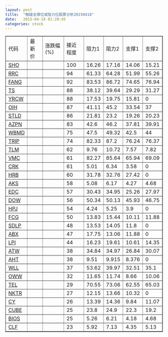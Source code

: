 ```yaml
---
layout: post
title:  "触碰支撑位或阻力位股票分析20150418"
date:   2015-04-18 01:20:45
categories: stock
---
```

<script type="text/javascript">
var stockList = []
stockList.push('gb_sho');
stockList.push('gb_rrc');
stockList.push('gb_fang');
stockList.push('gb_ts');
stockList.push('gb_yrcw');
stockList.push('gb_oih');
stockList.push('gb_stld');
stockList.push('gb_azpn');
stockList.push('gb_wbmd');
stockList.push('gb_trip');
stockList.push('gb_tlm');
stockList.push('gb_vmc');
stockList.push('gb_crk');
stockList.push('gb_hrb');
stockList.push('gb_aks');
stockList.push('gb_edc');
stockList.push('gb_dow');
stockList.push('gb_hpj');
stockList.push('gb_fcg');
stockList.push('gb_sdlp');
stockList.push('gb_abx');
stockList.push('gb_lpi');
stockList.push('gb_atw');
stockList.push('gb_aht');
stockList.push('gb_wll');
stockList.push('gb_oww');
stockList.push('gb_tel');
stockList.push('gb_nktr');
stockList.push('gb_cy');
stockList.push('gb_cube');
stockList.push('gb_bios');
stockList.push('gb_clf');
</script>
<table border="1">
 <tr>
 <td>代码</td>
 <td>最新价</td>
 <td>涨跌幅(%)</td>
 <td>接近程度</td>
 <td>阻力1</td>
 <td>阻力2</td>
 <td>支撑1</td>
 <td>支撑2</td>
</tr>
  <tr id="sho" class="red">
  <td><a href="http://stock.finance.sina.com.cn/usstock/quotes/SHO.html" target="_blank">SHO</a></td><td></td><td></td><td>100</td><td>16.26</td><td>17.16</td><td>14.06</td><td>15.21</td></tr>
  <tr id="rrc" class="red">
  <td><a href="http://stock.finance.sina.com.cn/usstock/quotes/RRC.html" target="_blank">RRC</a></td><td></td><td></td><td>94</td><td>61.33</td><td>64.28</td><td>51.99</td><td>55.26</td></tr>
  <tr id="fang" class="red">
  <td><a href="http://stock.finance.sina.com.cn/usstock/quotes/FANG.html" target="_blank">FANG</a></td><td></td><td></td><td>92</td><td>83.53</td><td>86.72</td><td>74.65</td><td>76.94</td></tr>
  <tr id="ts" class="green">
  <td><a href="http://stock.finance.sina.com.cn/usstock/quotes/TS.html" target="_blank">TS</a></td><td></td><td></td><td>88</td><td>38.12</td><td>39.64</td><td>29.29</td><td>31.27</td></tr>
  <tr id="yrcw" class="green">
  <td><a href="http://stock.finance.sina.com.cn/usstock/quotes/YRCW.html" target="_blank">YRCW</a></td><td></td><td></td><td>88</td><td>17.53</td><td>19.75</td><td>15.81</td><td>0</td></tr>
  <tr id="oih" class="green">
  <td><a href="http://stock.finance.sina.com.cn/usstock/quotes/OIH.html" target="_blank">OIH</a></td><td></td><td></td><td>87</td><td>41.11</td><td>45.2</td><td>33.54</td><td>37</td></tr>
  <tr id="stld" class="green">
  <td><a href="http://stock.finance.sina.com.cn/usstock/quotes/STLD.html" target="_blank">STLD</a></td><td></td><td></td><td>86</td><td>21.81</td><td>23.2</td><td>19.26</td><td>20.23</td></tr>
  <tr id="azpn" class="green">
  <td><a href="http://stock.finance.sina.com.cn/usstock/quotes/AZPN.html" target="_blank">AZPN</a></td><td></td><td></td><td>83</td><td>42.6</td><td>46.2</td><td>37.81</td><td>39.91</td></tr>
  <tr id="wbmd" class="red">
  <td><a href="http://stock.finance.sina.com.cn/usstock/quotes/WBMD.html" target="_blank">WBMD</a></td><td></td><td></td><td>75</td><td>47.5</td><td>49.32</td><td>42.5</td><td>44</td></tr>
  <tr id="trip" class="red">
  <td><a href="http://stock.finance.sina.com.cn/usstock/quotes/TRIP.html" target="_blank">TRIP</a></td><td></td><td></td><td>74</td><td>82.33</td><td>87.2</td><td>76.24</td><td>76.37</td></tr>
  <tr id="tlm" class="green">
  <td><a href="http://stock.finance.sina.com.cn/usstock/quotes/TLM.html" target="_blank">TLM</a></td><td></td><td></td><td>62</td><td>9.76</td><td>10.72</td><td>7.57</td><td>7.82</td></tr>
  <tr id="vmc" class="red">
  <td><a href="http://stock.finance.sina.com.cn/usstock/quotes/VMC.html" target="_blank">VMC</a></td><td></td><td></td><td>61</td><td>82.27</td><td>85.64</td><td>65.94</td><td>69.09</td></tr>
  <tr id="crk" class="red">
  <td><a href="http://stock.finance.sina.com.cn/usstock/quotes/CRK.html" target="_blank">CRK</a></td><td></td><td></td><td>61</td><td>5.01</td><td>6.34</td><td>3.58</td><td>0</td></tr>
  <tr id="hrb" class="red">
  <td><a href="http://stock.finance.sina.com.cn/usstock/quotes/HRB.html" target="_blank">HRB</a></td><td></td><td></td><td>60</td><td>31.78</td><td>32.76</td><td>27.42</td><td>0</td></tr>
  <tr id="aks" class="green">
  <td><a href="http://stock.finance.sina.com.cn/usstock/quotes/AKS.html" target="_blank">AKS</a></td><td></td><td></td><td>58</td><td>5.08</td><td>6.17</td><td>4.27</td><td>4.68</td></tr>
  <tr id="edc" class="green">
  <td><a href="http://stock.finance.sina.com.cn/usstock/quotes/EDC.html" target="_blank">EDC</a></td><td></td><td></td><td>57</td><td>30.43</td><td>34.95</td><td>25.26</td><td>27.97</td></tr>
  <tr id="dow" class="red">
  <td><a href="http://stock.finance.sina.com.cn/usstock/quotes/DOW.html" target="_blank">DOW</a></td><td></td><td></td><td>56</td><td>50.34</td><td>50.13</td><td>45.93</td><td>46.75</td></tr>
  <tr id="hpj" class="red">
  <td><a href="http://stock.finance.sina.com.cn/usstock/quotes/HPJ.html" target="_blank">HPJ</a></td><td></td><td></td><td>54</td><td>4.24</td><td>5.25</td><td>3.9</td><td>0</td></tr>
  <tr id="fcg" class="green">
  <td><a href="http://stock.finance.sina.com.cn/usstock/quotes/FCG.html" target="_blank">FCG</a></td><td></td><td></td><td>50</td><td>13.83</td><td>15.44</td><td>10.11</td><td>11.88</td></tr>
  <tr id="sdlp" class="red">
  <td><a href="http://stock.finance.sina.com.cn/usstock/quotes/SDLP.html" target="_blank">SDLP</a></td><td></td><td></td><td>48</td><td>13.53</td><td>14.05</td><td>11.8</td><td>0</td></tr>
  <tr id="abx" class="red">
  <td><a href="http://stock.finance.sina.com.cn/usstock/quotes/ABX.html" target="_blank">ABX</a></td><td></td><td></td><td>47</td><td>17.75</td><td>13.06</td><td>11.88</td><td>0</td></tr>
  <tr id="lpi" class="green">
  <td><a href="http://stock.finance.sina.com.cn/usstock/quotes/LPI.html" target="_blank">LPI</a></td><td></td><td></td><td>44</td><td>16.23</td><td>19.61</td><td>10.61</td><td>14.35</td></tr>
  <tr id="atw" class="green">
  <td><a href="http://stock.finance.sina.com.cn/usstock/quotes/ATW.html" target="_blank">ATW</a></td><td></td><td></td><td>38</td><td>34.84</td><td>34.97</td><td>26.84</td><td>30.07</td></tr>
  <tr id="aht" class="red">
  <td><a href="http://stock.finance.sina.com.cn/usstock/quotes/AHT.html" target="_blank">AHT</a></td><td></td><td></td><td>38</td><td>9.51</td><td>9.915</td><td>8.376</td><td>0</td></tr>
  <tr id="wll" class="green">
  <td><a href="http://stock.finance.sina.com.cn/usstock/quotes/WLL.html" target="_blank">WLL</a></td><td></td><td></td><td>37</td><td>53.62</td><td>39.97</td><td>32.51</td><td>35.1</td></tr>
  <tr id="oww" class="green">
  <td><a href="http://stock.finance.sina.com.cn/usstock/quotes/OWW.html" target="_blank">OWW</a></td><td></td><td></td><td>32</td><td>11.65</td><td>11.74</td><td>8.66</td><td>10.06</td></tr>
  <tr id="tel" class="red">
  <td><a href="http://stock.finance.sina.com.cn/usstock/quotes/TEL.html" target="_blank">TEL</a></td><td></td><td></td><td>29</td><td>70.55</td><td>73.06</td><td>62.55</td><td>65.03</td></tr>
  <tr id="nktr" class="red">
  <td><a href="http://stock.finance.sina.com.cn/usstock/quotes/NKTR.html" target="_blank">NKTR</a></td><td></td><td></td><td>27</td><td>12.15</td><td>13.66</td><td>10.32</td><td>0</td></tr>
  <tr id="cy" class="red">
  <td><a href="http://stock.finance.sina.com.cn/usstock/quotes/CY.html" target="_blank">CY</a></td><td></td><td></td><td>26</td><td>13.39</td><td>14.36</td><td>9.84</td><td>11.07</td></tr>
  <tr id="cube" class="green">
  <td><a href="http://stock.finance.sina.com.cn/usstock/quotes/CUBE.html" target="_blank">CUBE</a></td><td></td><td></td><td>25</td><td>23.8</td><td>24.9</td><td>22.3</td><td>19.2</td></tr>
  <tr id="bios" class="red">
  <td><a href="http://stock.finance.sina.com.cn/usstock/quotes/BIOS.html" target="_blank">BIOS</a></td><td></td><td></td><td>25</td><td>5.26</td><td>6.21</td><td>4.18</td><td>4.68</td></tr>
  <tr id="clf" class="green">
  <td><a href="http://stock.finance.sina.com.cn/usstock/quotes/CLF.html" target="_blank">CLF</a></td><td></td><td></td><td>23</td><td>5.92</td><td>7.13</td><td>4.35</td><td>5.13</td></tr>
</table>
